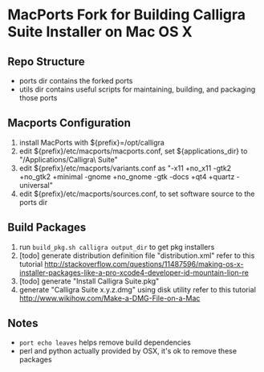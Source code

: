 MacPorts Fork for Building Calligra Suite Installer on Mac OS X
===============================================================

Repo Structure
--------------

* ports dir contains the forked ports
* utils dir contains useful scripts for maintaining, building, and packaging those ports

Macports Configuration
----------------------

1. install MacPorts with ${prefix}=/opt/calligra
2. edit ${prefix}/etc/macports/macports.conf, set ${applications_dir} to "/Applications/Calligra\ Suite"
3. edit ${prefix}/etc/macports/variants.conf as "-x11 +no_x11 -gtk2 +no_gtk2 +minimal -gnome +no_gnome -gtk -docs +qt4 +quartz -universal"
4. edit ${prefix}/etc/macports/sources.conf, to set software source to the ports dir

Build Packages
--------------

1. run `build_pkg.sh calligra output_dir` to get pkg installers
3. [todo] generate distribution definition file "distribution.xml"
refer to this tutorial http://stackoverflow.com/questions/11487596/making-os-x-installer-packages-like-a-pro-xcode4-developer-id-mountain-lion-re
4. [todo] generate "Install Calligra Suite.pkg"
5. generate "Calligra Suite x.y.z.dmg" using disk utility
refer to this tutorial http://www.wikihow.com/Make-a-DMG-File-on-a-Mac

Notes
-----

* `port echo leaves` helps remove build dependencies
* perl and python actually provided by OSX, it's ok to remove these packages
